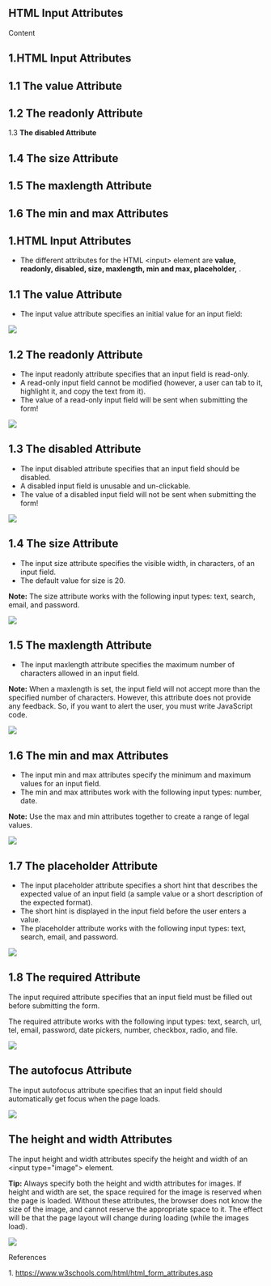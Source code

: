 ## HTML Input Attributes

Content

## 1.HTML Input Attributes

## 1.1 The value Attribute

## 1.2 The readonly Attribute

1.3 **The disabled Attribute**

## 1.4 The size Attribute

## 1.5 The maxlength Attribute

## 1.6 The min and max Attributes

## 1.HTML Input Attributes

-   The different attributes for the HTML \<input\> element are **value,** **readonly, disabled, size, maxlength, min and max, placeholder,** .

## 1.1 The value Attribute

-   The input value attribute specifies an initial value for an input field:

![](media/7c611f00006c61c52cd3d8615ad460c6.png)

## 1.2 The readonly Attribute

-   The input readonly attribute specifies that an input field is read-only.
-   A read-only input field cannot be modified (however, a user can tab to it, highlight it, and copy the text from it).
-   The value of a read-only input field will be sent when submitting the form!

![](media/7a8f57fc9d8da33a7d4d1a1afec5fe19.png)

## 1.3 The disabled Attribute

-   The input disabled attribute specifies that an input field should be disabled.
-   A disabled input field is unusable and un-clickable.
-   The value of a disabled input field will not be sent when submitting the form!

![](media/b9b4f9c643f74cdc97b7fccd78d4e483.png)

## 1.4 The size Attribute

-   The input size attribute specifies the visible width, in characters, of an input field.
-   The default value for size is 20.

**Note:** The size attribute works with the following input types: text, search, email, and password.

![](media/eecd3ba221cba9ecf886c3e32c04bf61.png)

## 1.5 The maxlength Attribute

-   The input maxlength attribute specifies the maximum number of characters allowed in an input field.

**Note:** When a maxlength is set, the input field will not accept more than the specified number of characters. However, this attribute does not provide any feedback. So, if you want to alert the user, you must write JavaScript code.

![](media/96b33ad00ba8de78beb3652021aa4d92.png)

## 1.6 The min and max Attributes

-   The input min and max attributes specify the minimum and maximum values for an input field.
-   The min and max attributes work with the following input types: number, date.

**Note:** Use the max and min attributes together to create a range of legal values.

![](media/4dbf9793b59bf2ca56c54e85683cc4ac.png)

## 1.7 The placeholder Attribute

-   The input placeholder attribute specifies a short hint that describes the expected value of an input field (a sample value or a short description of the expected format).
-   The short hint is displayed in the input field before the user enters a value.
-   The placeholder attribute works with the following input types: text, search, email, and password.

![](media/cb5ce0f7afcbcc3ccc4c6c7fe45cc0dc.png)

## 1.8 The required Attribute

The input required attribute specifies that an input field must be filled out before submitting the form.

The required attribute works with the following input types: text, search, url, tel, email, password, date pickers, number, checkbox, radio, and file.

![](media/ccee489a4d99706ba26ffecc738d7215.png)

## The autofocus Attribute

The input autofocus attribute specifies that an input field should automatically get focus when the page loads.

![](media/ff24e475c713d984457f72a458ba2028.png)

## The height and width Attributes

The input height and width attributes specify the height and width of an \<input type="image"\> element.

**Tip:** Always specify both the height and width attributes for images. If height and width are set, the space required for the image is reserved when the page is loaded. Without these attributes, the browser does not know the size of the image, and cannot reserve the appropriate space to it. The effect will be that the page layout will change during loading (while the images load).

![](media/e58083b95facd6b0fe95176ae8fc3fa0.png)

References

1\. https://www.w3schools.com/html/html_form_attributes.asp
